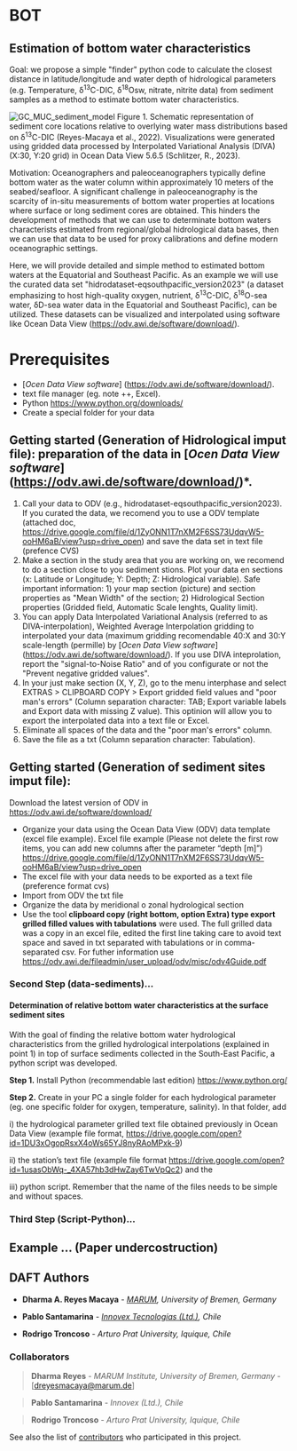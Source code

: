 # BOT
## Estimation of bottom water characteristics 

Goal: we propose a simple "finder" python code to calculate the closest distance in latitude/longitude and water depth of hidrological parameters (e.g. Temperature, δ<sup>13</sup>C-DIC, δ<sup>18</sup>Osw, nitrate, nitrite data) from sediment samples as a method to estimate bottom water characteristics. 

![GC_MUC_sediment_model](https://user-images.githubusercontent.com/57748370/113622334-231a8e80-965d-11eb-977d-943e565c5e71.png) 
Figure 1. Schematic representation of sediment core locations relative to overlying water mass distributions based on δ<sup>13</sup>C-DIC (Reyes-Macaya et al., 2022). Visualizations were generated using gridded data processed by Interpolated Variational Analysis (DIVA) (X:30, Y:20 grid) in Ocean Data View 5.6.5 (Schlitzer, R., 2023).

Motivation: Oceanographers and paleoceanographers typically define bottom water as the water column within approximately 10 meters of the seabed/seafloor. A significant challenge in paleoceanography is the scarcity of in-situ measurements of bottom water properties at locations where surface or long sediment cores are obtained. This hinders the development of methods that we can use to determinate bottom waters characterists estimated from regional/global hidrological data bases, then we can use that data to be used for proxy calibrations and define modern oceanographic settings. 

Here, we will provide detailed and simple method to estimated bottom waters at the Equatorial and Southeast Pacific. As an example we will use the curated data set "hidrodataset-eqsouthpacific_version2023" (a dataset emphasizing to host high-quality oxygen, nutrient, δ<sup>13</sup>C-DIC, δ<sup>18</sup>O-sea water, δD-sea water data in the Equatorial and Southeast Pacific), can be utilized. These datasets can be visualized and interpolated using software like Ocean Data View (https://odv.awi.de/software/download/).
 
# Prerequisites

- [*Ocen Data View software*] (https://odv.awi.de/software/download/).  
- text file manager (eg. note ++, Excel).
- Python https://www.python.org/downloads/ 
- Create a special folder for your data 

## Getting started (Generation of Hidrological imput file): preparation of the data in [*Ocen Data View software*] (https://odv.awi.de/software/download/)*.

1) Call your data to ODV (e.g., hidrodataset-eqsouthpacific_version2023). If you curated the data, we recomend you to use a ODV template (attached doc, https://drive.google.com/file/d/1ZyONN1T7nXM2F6SS73UdqvW5-ooHM6aB/view?usp=drive_open) and save the data set in text file (prefence CVS)
2) Make a section in the study area that you are working on, we recomend to do a section close to you sediment stions. Plot your data en sections (x: Latitude or Longitude; Y: Depth; Z: Hidrological variable). Safe important information: 1) your map section (picture) and section properties as "Mean Width" of the section; 2) Hidrological Section properties (Gridded field, Automatic Scale lenghts, Quality limit). 
3) You can apply Data Interpolated Variational Analysis (referred to as DIVA-interpolation), Weighted Average Interpolation gridding to interpolated your data (maximum gridding recomendable 40:X and 30:Y scale-length (permille) by [*Ocen Data View software*] (https://odv.awi.de/software/download/). If you use DIVA inteprolation, report the "signal-to-Noise Ratio" and of you configurate or not the "Prevent negative gridded values". 
4) In your just make section (X, Y, Z), go to the menu interphase and select EXTRAS > CLIPBOARD COPY > Export gridded field values and "poor man's errors" (Column separation character: TAB; Export variable labels and Export data with missing Z value). This optinion will allow you to export the interpolated data into a text file or Excel.
5) Eliminate all spaces of the data and the "poor man's errors" column.
6) Save the file as a txt (Column separation character: Tabulation).

## Getting started (Generation of sediment sites imput file): 


Download the latest version of ODV in https://odv.awi.de/software/download/ 

- Organize your data using the Ocean Data View (ODV) data template (excel file example). Excel file example (Please not delete the first row items, you can add new columns after the parameter “depth [m]”) https://drive.google.com/file/d/1ZyONN1T7nXM2F6SS73UdqvW5-ooHM6aB/view?usp=drive_open 
- The excel file with your data needs to be exported as a text file (preference format cvs)
- Import from ODV the txt file 
- Organize the data by meridional o zonal hydrological section 
- Use the tool **clipboard copy (right bottom, option Extra) type export grilled filled values with tabulations** were used. The full grilled data was a copy in an excel file, edited the first line taking care to avoid text space and saved in txt separated with tabulations or in comma-separated csv. For futher information use https://odv.awi.de/fileadmin/user_upload/odv/misc/odv4Guide.pdf 

### Second Step (data-sediments)...

#### Determination of relative bottom water characteristics at the surface sediment sites

With the goal of finding the relative bottom water hydrological characteristics from the grilled hydrological interpolations (explained in point 1) in top of surface sediments collected in the South-East Pacific, a python script was developed. 

**Step 1.** Install Python (recommendable last edition) https://www.python.org/ 

**Step 2.** Create in your PC a single folder for each hydrological parameter (eg. one specific folder for oxygen, temperature, salinity). In that folder, add 

i) the hydrological parameter grilled text file obtained previously in Ocean Data View (example file format, https://drive.google.com/open?id=1DU3xOgopRsxX4oWs65YJ8nyRAoMPxk-9) 

ii) the station’s text file (example file format https://drive.google.com/open?id=1usasObWq-_4XA57hb3dHwZay6TwVpQc2) and the 

iii) python script. Remember that the name of the files needs to be simple and without spaces.  


### Third Step (Script-Python)...



## Example ... (Paper undercostruction)






## DAFT Authors 

* **Dharma A. Reyes Macaya** - [*MARUM*](https://www.marum.de/en/index.html)*, University of Bremen, Germany* 

* **Pablo Santamarina** - [*Innovex Tecnologías (Ltd.)*](www.innovex.cl)*, Chile*

* **Rodrigo Troncoso** - *Arturo Prat University, Iquique, Chile*



### Collaborators

> **Dharma Reyes** - *MARUM Institute, University of Bremen, Germany* - [dreyesmacaya@marum.de]

> **Pablo Santamarina** - *Innovex (Ltd.), Chile*

> **Rodrigo Troncoso** - *Arturo Prat University, Iquique, Chile*



See also the list of [contributors](https://github.com/your/project/contributors) who participated in this project.
